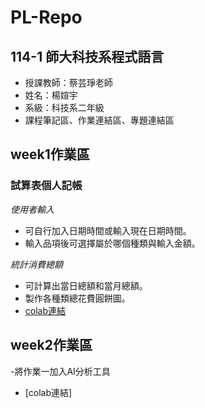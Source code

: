 # PL-Repo
## 114-1 師大科技系程式語言
- 授課教師：蔡芸琤老師
- 姓名：楊媗宇
- 系級：科技系二年級
- 課程筆記區、作業連結區、專題連結區
 ## week1作業區
### 試算表個人記帳
*使用者輸入* 
- 可自行加入日期時間或輸入現在日期時間。
- 輸入品項後可選擇屬於哪個種類與輸入金額。
  
*統計消費總額*
- 可計算出當日總額和當月總額。
- 製作各種類總花費圓餅圖。
- [colab連結](https://github.com/xuanyu410/114-1PL-Repo/blob/main/%E7%A8%8B%E5%BC%8F%E8%AA%9E%E8%A8%80%E4%BD%9C%E6%A5%AD%E4%B8%80gradio.ipynb)
## week2作業區
-將作業一加入AI分析工具
- [colab連結]
